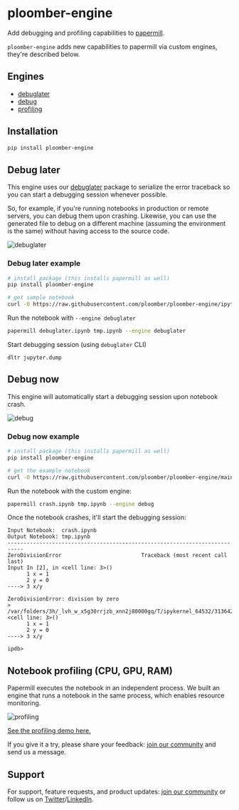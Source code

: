 # ploomber-engine

Add debugging and profiling capabilities to [papermill](https://github.com/nteract/papermill).

`ploomber-engine` adds new capabilities to papermill via custom engines, they're described below.

## Engines

- [debuglater](#debug-later)
- [debug](#debug-now)
- [profiling](#notebook-profiling-cpu-gpu-ram)
## Installation

```sh
pip install ploomber-engine
```
## Debug later

This engine uses our [debuglater](https://github.com/ploomber/debuglater) package to serialize the error traceback so you can start a debugging session whenever possible.

So, for example, if you're running notebooks in production or remote servers, you can debug them upon crashing. Likewise, you can use the generated file to debug on a different machine (assuming the environment is the same) without having access to the source code.

![debuglater](https://ploomber.io/images/doc/ploomber-engine-demo/debuglater.gif)

### Debug later example

```sh
# install package (this installs papermill as well)
pip install ploomber-engine

# get sample notebook
curl -O https://raw.githubusercontent.com/ploomber/ploomber-engine/ipython/tests/assets/debuglater.ipynb
```

Run the notebook with `--engine debuglater`

```sh tags=['raises-exception']
papermill debuglater.ipynb tmp.ipynb --engine debuglater
```

Start debugging session (using `debuglater` CLI)

<!-- #region -->
```
dltr jupyter.dump
```
<!-- #endregion -->

## Debug now

This engine will automatically start a debugging session upon notebook crash.

![debug](https://ploomber.io/images/doc/ploomber-engine-demo/debug.gif)
### Debug now example

```sh
# install package (this installs papermill as well)
pip install ploomber-engine

# get the example notebook
curl -O https://raw.githubusercontent.com/ploomber/ploomber-engine/main/tests/assets/crash.ipynb
```

Run the notebook with the custom engine:

```sh tags=['raises-exception']
papermill crash.ipynb tmp.ipynb --engine debug
```


Once the notebook crashes, it'll start the debugging session:

```
Input Notebook:  crash.ipynb
Output Notebook: tmp.ipynb
---------------------------------------------------------------------------
ZeroDivisionError                         Traceback (most recent call last)
Input In [2], in <cell line: 3>()
      1 x = 1
      2 y = 0
----> 3 x/y

ZeroDivisionError: division by zero
> /var/folders/3h/_lvh_w_x5g30rrjzb_xnn2j80000gq/T/ipykernel_64532/3136424576.py(3)<cell line: 3>()
      1 x = 1
      2 y = 0
----> 3 x/y

ipdb>
```

## Notebook profiling (CPU, GPU, RAM)

Papermill executes the notebook in an independent process. We built an engine that runs a notebook in the same process, which enables resource monitoring.

![profiling](https://ploomber.io/images/doc/ploomber-engine-demo/profiling.gif)

[See the profiling demo here.](doc/profiling.ipynb)


If you give it a try, please share your feedback: [join our community](https://ploomber.io/community) and send us a message.
## Support

For support, feature requests, and product updates: [join our community](https://ploomber.io/community) or follow us on [Twitter](https://twitter.com/ploomber)/[LinkedIn](https://www.linkedin.com/company/ploomber/).